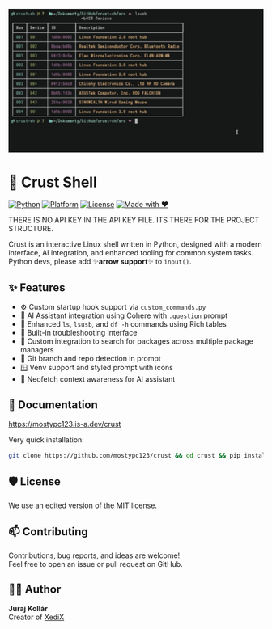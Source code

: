 ![Screenshot](screenshot.png)
# 🐚 Crust Shell
[![Python](https://img.shields.io/badge/python-3.8+-blue.svg)](https://www.python.org/downloads/)
[![Platform](https://img.shields.io/badge/platform-linux-lightblue.svg)](https://kernel.org)
[![License](https://img.shields.io/badge/license-edited%20MIT-yellow.svg)]()
[![Made with ❤️](https://img.shields.io/badge/made%20with-%E2%9D%A4-red.svg)](https://github.com/mostypc123)

THERE IS NO API KEY IN THE API KEY FILE. ITS THERE FOR THE PROJECT STRUCTURE.

Crust is an interactive Linux shell written in Python, designed with a modern interface, AI integration, and enhanced tooling for common system tasks.
Python devs, please add ✨**arrow support**✨ to `input()`.

## ✨ Features

- ⚙️ Custom startup hook support via `custom_commands.py`
- 🧠 AI Assistant integration using Cohere with `.question` prompt
- 🧾 Enhanced `ls`, `lsusb`, and `df -h` commands using Rich tables
- 🔧 Built-in troubleshooting interface
- 💾 Custom integration to search for packages across multiple package managers
- 📁 Git branch and repo detection in prompt
- 🪟 Venv support and styled prompt with icons
- 🧠 Neofetch context awareness for AI assistant

## 📖 Documentation
https://mostypc123.is-a.dev/crust

Very quick installation:
```bash
git clone https://github.com/mostypc123/crust && cd crust && pip install . && cd .. && rm -rf crust
```

## 🛡️ License

We use an edited version of the MIT license.

## 📫 Contributing

Contributions, bug reports, and ideas are welcome!  
Feel free to open an issue or pull request on GitHub.

## 🧑‍💻 Author

**Juraj Kollár**  
Creator of [XediX](https://github.com/mostypc123/XediX)
